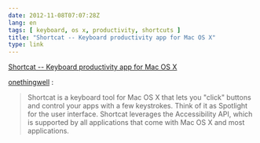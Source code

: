 ```yaml
---
date: 2012-11-08T07:07:28Z
lang: en
tags: [ keyboard, os x, productivity, shortcuts ]
title: "Shortcat -- Keyboard productivity app for Mac OS X"
type: link
---
```


[Shortcat -- Keyboard productivity app for Mac OS
X](http://shortcatapp.com)

[onethingwell](http://onethingwell.org/post/35209893345/shortcat) :

> Shortcat is a keyboard tool for Mac OS X that lets you "click" buttons
> and control your apps with a few keystrokes. Think of it as Spotlight
> for the user interface. Shortcat leverages the Accessibility API,
> which is supported by all applications that come with Mac OS X and
> most applications.

